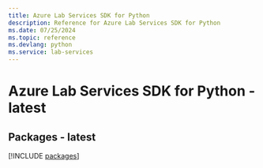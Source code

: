 ```yaml
---
title: Azure Lab Services SDK for Python
description: Reference for Azure Lab Services SDK for Python
ms.date: 07/25/2024
ms.topic: reference
ms.devlang: python
ms.service: lab-services
---
```

# Azure Lab Services SDK for Python - latest
## Packages - latest
[!INCLUDE [packages](lab-services-index.md)]